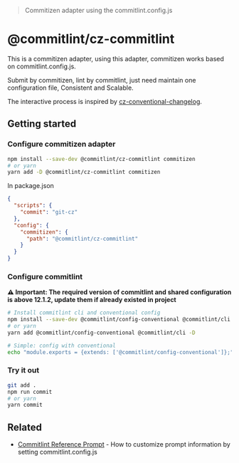 > Commitizen adapter using the commitlint.config.js

# @commitlint/cz-commitlint

This is a commitizen adapter, using this adapter, commitizen works based on commitlint.config.js.

Submit by commitizen, lint by commitlint, just need maintain one configuration file, Consistent and Scalable.

The interactive process is inspired by [cz-conventional-changelog](https://github.com/commitizen/cz-conventional-changelog).

## Getting started

### Configure commitizen adapter

```bash
npm install --save-dev @commitlint/cz-commitlint commitizen
# or yarn
yarn add -D @commitlint/cz-commitlint commitizen
```

In package.json

```json
{
  "scripts": {
    "commit": "git-cz"
  },
  "config": {
    "commitizen": {
      "path": "@commitlint/cz-commitlint"
    }
  }
}
```

### Configure commitlint

**⚠️ Important: The required version of commitlint and shared configuration is above 12.1.2, update them if already existed in project**

```bash
# Install commitlint cli and conventional config
npm install --save-dev @commitlint/config-conventional @commitlint/cli
# or yarn
yarn add @commitlint/config-conventional @commitlint/cli -D

# Simple: config with conventional
echo "module.exports = {extends: ['@commitlint/config-conventional']};" > commitlint.config.js
```

### Try it out

```bash
git add .
npm run commit
# or yarn
yarn commit
```

## Related

- [Commitlint Reference Prompt](https://commitlint.js.org/#/reference-prompt) - How to customize prompt information by setting commitlint.config.js
